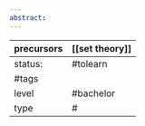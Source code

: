 ```yaml
---
abstract:
---
```

| precursors | [[set theory]] |
| ---------- | -------------- |
| status:    | #tolearn       |
| #tags      |                |
| level      | #bachelor      |
| type       | #                         |